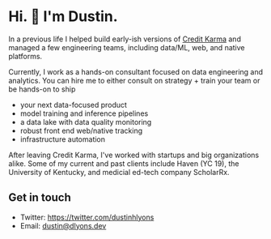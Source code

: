# Hi. 👋 I'm Dustin. 

In a previous life I helped build early-ish versions of <a href="https://www.youtube.com/watch?v=W7YQDnweQIc">Credit Karma</a> and managed a few engineering teams, including data/ML, web, and native platforms. 

Currently, I work as a hands-on consultant focused on data engineering and analytics. You can hire me to either consult on strategy + train your team or be hands-on to ship

* your next data-focused product
* model training and inference pipelines
* a data lake with data quality monitoring
* robust front end web/native tracking
* infrastructure automation

After leaving Credit Karma, I've worked with startups and big organizations alike. Some of my current and past clients include Haven (YC 19), the University of Kentucky, and medicial ed-tech company ScholarRx.

## Get in touch
- Twitter: https://twitter.com/dustinhlyons
- Email: dustin@dlyons.dev
